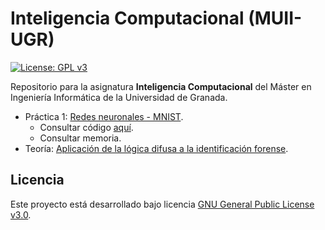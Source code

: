 # Inteligencia Computacional (MUII-UGR)

[![License: GPL v3](https://img.shields.io/badge/License-GPL%20v3-blue.svg)](https://www.gnu.org/licenses/gpl-3.0)

Repositorio para la asignatura **Inteligencia Computacional** del Máster en Ingeniería Informática de la Universidad de Granada.

- Práctica 1: [Redes neuronales - MNIST](https://github.com/Carlossamu7/IC_MUII_UGR/milestone/1).
    - Consultar código [aquí](https://github.com/Carlossamu7/IC_MUII_UGR/blob/main/P1-RedesNeuronales/mnist.py).
    - Consultar memoria.
- Teoría: [Aplicación de la lógica difusa a la identificación forense](https://github.com/Carlossamu7/IC_MUII_UGR/milestone/2).

## Licencia

Este proyecto está desarrollado bajo licencia [GNU General Public License v3.0](https://es.wikipedia.org/wiki/GNU_General_Public_License).
